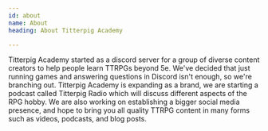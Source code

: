 ```yaml
---
id: about
name: About
heading: About Titterpig Academy

---
```

Titterpig Academy started as a discord server for a group of diverse content creators to help people learn TTRPGs beyond 5e. We've decided that just running games and answering questions in Discord isn't enough, so we're branching out. Titterpig Academy is expanding as a brand, we are starting a podcast called Titterpig Radio which will discuss different aspects of the RPG hobby. We are also working on establishing a bigger social media presence, and hope to bring you all quality TTRPG content in many forms such as videos, podcasts, and blog posts.